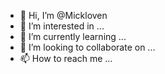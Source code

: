 - 👋 Hi, I’m @Mickloven
- 👀 I’m interested in ...
- 🌱 I’m currently learning ...
- 💞️ I’m looking to collaborate on ...
- 📫 How to reach me ...

<!---
Mickloven/Mickloven is a ✨ special ✨ repository because its `README.md` (this file) appears on your GitHub profile.
You can click the Preview link to take a look at your changes.
--->
